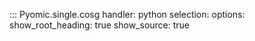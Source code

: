 
::: Pyomic.single.cosg
    handler: python
    selection:
        options:
        show_root_heading: true
        show_source: true